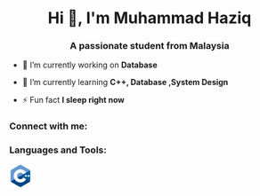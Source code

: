 <h1 align="center">Hi 👋, I'm Muhammad Haziq</h1>
<h3 align="center">A passionate student from Malaysia</h3>

- 🔭 I’m currently working on **Database**

- 🌱 I’m currently learning **C++, Database ,System Design**

- ⚡ Fun fact **I sleep right now**

<h3 align="left">Connect with me:</h3>
<p align="left">
</p>

<h3 align="left">Languages and Tools:</h3>
<p align="left"> <a href="https://www.w3schools.com/cpp/" target="_blank" rel="noreferrer"> <img src="https://raw.githubusercontent.com/devicons/devicon/master/icons/cplusplus/cplusplus-original.svg" alt="cplusplus" width="40" height="40"/> </a> </p>
